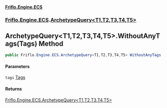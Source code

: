 #### [Friflo.Engine.ECS](index.md 'index')
### [Friflo.Engine.ECS](Friflo.Engine.ECS.md 'Friflo.Engine.ECS').[ArchetypeQuery&lt;T1,T2,T3,T4,T5&gt;](ArchetypeQuery_T1,T2,T3,T4,T5_.md 'Friflo.Engine.ECS.ArchetypeQuery<T1,T2,T3,T4,T5>')

## ArchetypeQuery<T1,T2,T3,T4,T5>.WithoutAnyTags(Tags) Method

```csharp
public Friflo.Engine.ECS.ArchetypeQuery<T1,T2,T3,T4,T5> WithoutAnyTags(in Friflo.Engine.ECS.Tags tags);
```
#### Parameters

<a name='Friflo.Engine.ECS.ArchetypeQuery_T1,T2,T3,T4,T5_.WithoutAnyTags(Friflo.Engine.ECS.Tags).tags'></a>

`tags` [Tags](Tags.md 'Friflo.Engine.ECS.Tags')

#### Returns
[Friflo.Engine.ECS.ArchetypeQuery&lt;](ArchetypeQuery_T1,T2,T3,T4,T5_.md 'Friflo.Engine.ECS.ArchetypeQuery<T1,T2,T3,T4,T5>')[T1](ArchetypeQuery_T1,T2,T3,T4,T5_.md#Friflo.Engine.ECS.ArchetypeQuery_T1,T2,T3,T4,T5_.T1 'Friflo.Engine.ECS.ArchetypeQuery<T1,T2,T3,T4,T5>.T1')[,](ArchetypeQuery_T1,T2,T3,T4,T5_.md 'Friflo.Engine.ECS.ArchetypeQuery<T1,T2,T3,T4,T5>')[T2](ArchetypeQuery_T1,T2,T3,T4,T5_.md#Friflo.Engine.ECS.ArchetypeQuery_T1,T2,T3,T4,T5_.T2 'Friflo.Engine.ECS.ArchetypeQuery<T1,T2,T3,T4,T5>.T2')[,](ArchetypeQuery_T1,T2,T3,T4,T5_.md 'Friflo.Engine.ECS.ArchetypeQuery<T1,T2,T3,T4,T5>')[T3](ArchetypeQuery_T1,T2,T3,T4,T5_.md#Friflo.Engine.ECS.ArchetypeQuery_T1,T2,T3,T4,T5_.T3 'Friflo.Engine.ECS.ArchetypeQuery<T1,T2,T3,T4,T5>.T3')[,](ArchetypeQuery_T1,T2,T3,T4,T5_.md 'Friflo.Engine.ECS.ArchetypeQuery<T1,T2,T3,T4,T5>')[T4](ArchetypeQuery_T1,T2,T3,T4,T5_.md#Friflo.Engine.ECS.ArchetypeQuery_T1,T2,T3,T4,T5_.T4 'Friflo.Engine.ECS.ArchetypeQuery<T1,T2,T3,T4,T5>.T4')[,](ArchetypeQuery_T1,T2,T3,T4,T5_.md 'Friflo.Engine.ECS.ArchetypeQuery<T1,T2,T3,T4,T5>')[T5](ArchetypeQuery_T1,T2,T3,T4,T5_.md#Friflo.Engine.ECS.ArchetypeQuery_T1,T2,T3,T4,T5_.T5 'Friflo.Engine.ECS.ArchetypeQuery<T1,T2,T3,T4,T5>.T5')[&gt;](ArchetypeQuery_T1,T2,T3,T4,T5_.md 'Friflo.Engine.ECS.ArchetypeQuery<T1,T2,T3,T4,T5>')